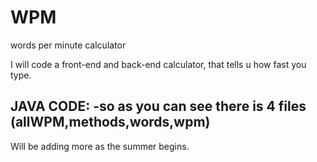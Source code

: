 # WPM
words per minute calculator

I will code a front-end and back-end calculator, that tells u how fast you type.

JAVA CODE:
-so as you can see there is 4 files (allWPM,methods,words,wpm)
-


Will be adding more as the summer begins.
